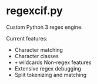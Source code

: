 # regexcif.py
Custom Python 3 regex engine.

Current features:
* Character matching
* Character classes
* `+` wildcards
Non-regex features
* Extensive regex debugging
* Split tokenizing and matching

